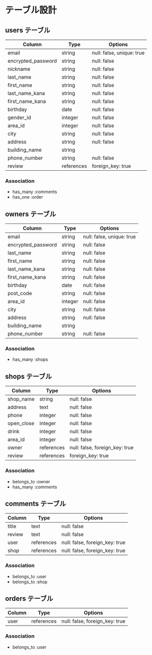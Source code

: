 # テーブル設計

## users テーブル

| Column             | Type       | Options                        |
| ------------------ | ---------- | ------------------------------ |
| email              | string     | null: false, unique: true      |
| encrypted_password | string     | null: false                    |
| nickname           | string     | null: false                    |
| last_name          | string     | null: false                    |
| first_name         | string     | null: false                    |
| last_name_kana     | string     | null: false                    |
| first_name_kana    | string     | null: false                    |
| birthday           | date       | null: false                    |
| gender_id          | integer    | null: false                    |
| area_id            | integer    | null: false                    |
| city               | string     | null: false                    |
| address            | string     | null: false                    |
| building_name      | string     |                                |
| phone_number       | string     | null: false                    |
| review             | references | foreign_key: true              |

### Association
- has_many :comments
- has_one :order



## owners テーブル

| Column             | Type    | Options                   |
| ------------------ | ------- | ------------------------- |
| email              | string  | null: false, unique: true |
| encrypted_password | string  | null: false               |
| last_name          | string  | null: false               |
| first_name         | string  | null: false               |
| last_name_kana     | string  | null: false               |
| first_name_kana    | string  | null: false               |
| birthday           | date    | null: false               |
| post_code          | string  | null: false               |
| area_id            | integer | null: false               |
| city               | string  | null: false               |
| address            | string  | null: false               |
| building_name      | string  |                           |
| phone_number       | string  | null: false               |

### Association
- has_many :shops


## shops テーブル

| Column      | Type       | Options                        |
| ----------- | ---------- | ------------------------------ |
| shop_name   | string     | null: false                    |
| address     | text       | null: false                    |
| phone       | integer    | null: false                    |
| open_close  | integer    | null: false                    |
| drink       | integer    | null: false                    |
| area_id     | integer    | null: false                    |
| owner       | references | null: false, foreign_key: true |
| review      | references | foreign_key: true              |

### Association
- belongs_to :owner
- has_many :comments




## comments テーブル
| Column    | Type       | Options                        |
| --------- | ---------- | ------------------------------ |
| title     | text       | null: false                    |
| review    | text       | null: false                    |
| user      | references | null: false, foreign_key: true |
| shop      | references | null: false, foreign_key: true |

### Association
- belongs_to :user
- belongs_to :shop



##  orders テーブル

| Column        | Type       | Options                        |
| ------------- | ---------- | ------------------------------ |
| user          | references | null: false, foreign_key: true |

### Association
- belongs_to :user
